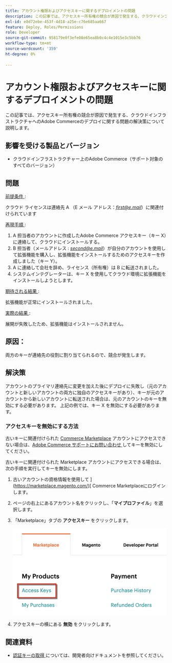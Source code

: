 ```yaml
---
title: アカウント権限およびアクセスキーに関するデプロイメントの問題
description: この記事では、アクセスキー所有権の競合が原因で発生する、クラウドインフラストラクチャへのAdobe Commerceのデプロイに関する問題の解決策について説明します。
exl-id: e8d72ebe-453f-4d18-a25e-c76e685aa667
feature: Deploy, Roles/Permissions
role: Developer
source-git-commit: 958179e0f3efe08e65ea8b0c4c4e1015e3c5bb76
workflow-type: tm+mt
source-wordcount: '359'
ht-degree: 0%

---
```


# アカウント権限およびアクセスキーに関するデプロイメントの問題

この記事では、アクセスキー所有権の競合が原因で発生する、クラウドインフラストラクチャへのAdobe Commerceのデプロイに関する問題の解決策について説明します。

## 影響を受ける製品とバージョン

* クラウドインフラストラクチャー上のAdobe Commerce（サポート対象のすべてのバージョン）

## 問題

<u> 前提条件 </u>:

クラウド ライセンスは連絡先 A （E メール アドレス：*<u>first@e.mail</u>*）に関連付けられています

<u> 再現手順 </u>:

1. A 担当者のアカウントに作成したAdobe Commerce アクセスキー（キー X）に連絡して、クラウドにインストールする。
1. B 担当者（メールアドレス : *<u>second@e.mail</u>*）が自分のアカウントを使用して拡張機能を購入し、拡張機能をインストールするためのアクセスキーを作成しました（キー Y）。
1. A に連絡して会社を辞め、ライセンス（所有権）は B に転送されました。
1. システムインテグレーターは、キー X を使用してクラウド環境に拡張機能をインストールしようとします。

<u> 期待される結果 </u>:

拡張機能が正常にインストールされました。

<u> 実際の結果 </u>:

展開が失敗したため、拡張機能はインストールされません。

## 原因：

両方のキーが連絡先の役割に割り当てられるので、競合が発生します。

## 解決策

アカウントのプライマリ連絡先に変更を加えた後にデプロイに失敗し（元のアカウントと新しいアカウントの両方に独自のアクセスキーがあり）、キーが元のアカウントから新しいアカウントに転送された場合は、元のアカウントのキーを無効にする必要があります。 上記の例では、キー X を無効にする必要があります。

### アクセスキーを無効にする方法

古いキーに関連付けられた [Commerce Marketplace](https://marketplace.magento.com/) アカウントにアクセスできない場合は、[Adobe Commerce サポートにお問い合わせ ](/help/help-center-guide/help-center/magento-help-center-user-guide.md#submit-ticket) してキーを無効にしてください。

古いキーに関連付けられた Marketplace アカウントにアクセスできる場合は、次の手順を実行してキーを無効にします。

1. 古いアカウントの資格情報を使用して ](https://marketplace.magento.com/)[ Commerce Marketplaceにログインします。
1. ページの右上にあるアカウント名をクリックし、「**マイプロファイル**」を選択します。
1. 「Marketplace」タブの **アクセスキー** をクリックします。

   ![magento_products_access_keys_2.4.1.png](/help/troubleshooting/miscellaneous/assets/magento_products_access_keys_2.4.1.png)

1. アクセスキーの横にある **無効** をクリックします。

## 関連資料

* [ 認証キーの取得 ](https://devdocs.magento.com/guides/v2.3/install-gde/prereq/connect-auth.html) については、開発者向けドキュメントを参照してください。
